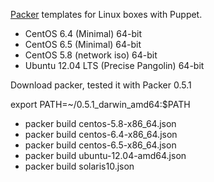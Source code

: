 [Packer](http://packer.io) templates for Linux boxes with Puppet.

* CentOS 6.4 (Minimal) 64-bit
* CentOS 6.5 (Minimal) 64-bit
* CentOS 5.8 (network iso) 64-bit
* Ubuntu 12.04 LTS (Precise Pangolin) 64-bit


Download packer, tested it with Packer 0.5.1

export PATH=~/0.5.1_darwin_amd64:$PATH

* packer build centos-5.8-x86_64.json
* packer build centos-6.4-x86_64.json
* packer build centos-6.5-x86_64.json
* packer build ubuntu-12.04-amd64.json
* packer build solaris10.json